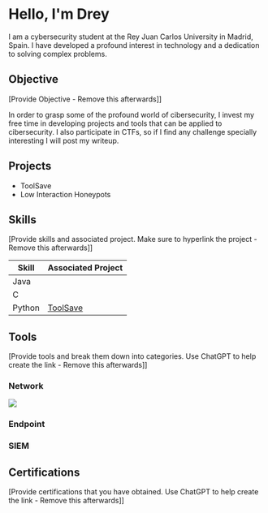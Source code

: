 # Hello, I'm Drey

<!--- <a href="https://linkedin.com"><img src="https://img.shields.io/badge/-LinkedIn-0072b1?&style=for-the-badge&logo=linkedin&logoColor=white" /></a> --->

I am a cybersecurity student at the Rey Juan Carlos University in Madrid, Spain. I have developed a profound interest in technology and a dedication to solving complex problems.

## Objective
[Provide Objective - Remove this afterwards]]

In order to grasp some of the profound world of cibersecurity, I invest my free time in developing projects and tools that can be applied to cibersecurity. I also participate in CTFs, so if I find any challenge specially interesting I will post my writeup.

## Projects
- ToolSave
- Low Interaction Honeypots

## Skills
[Provide skills and associated project. Make sure to hyperlink the project - Remove this afterwards]]

| Skill                                         | Associated Project         |
|-----------------------------------------------|----------------------------|
| Java          | <a> </a>|
| C | <a> </a>|
| Python        | <a href="https://github.com/dreysanox/ToolSave"> ToolSave </a>|


## Tools
[Provide tools and break them down into categories. Use ChatGPT to help create the link - Remove this afterwards]]

### Network
<div>
    <img src="https://img.shields.io/badge/-Wireshark-1679A7?&style=for-the-badge&logo=Wireshark&logoColor=white" />
</div>

### Endpoint
<div>

</div>

### SIEM
<div>
   
</div>

## Certifications
[Provide certifications that you have obtained. Use ChatGPT to help create the link - Remove this afterwards]]
<div>

</div>

